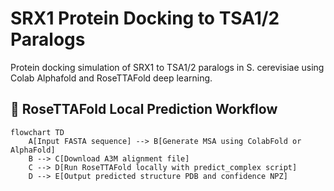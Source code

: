 # SRX1 Protein Docking to TSA1/2 Paralogs
Protein docking simulation of SRX1 to TSA1/2 paralogs in S. cerevisiae using Colab Alphafold and RoseTTAFold deep learning. 


## 🧬 RoseTTAFold Local Prediction Workflow

```mermaid
flowchart TD
    A[Input FASTA sequence] --> B[Generate MSA using ColabFold or AlphaFold]
    B --> C[Download A3M alignment file]
    C --> D[Run RoseTTAFold locally with predict_complex script]
    D --> E[Output predicted structure PDB and confidence NPZ]
```
